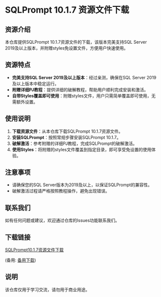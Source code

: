 # SQLPrompt 10.1.7 资源文件下载

## 资源介绍

本仓库提供SQLPrompt 10.1.7资源文件的下载，该版本完美支持SQL Server 2019及以上版本，并附赠styles免设置文件，方便用户快速使用。

## 资源特点

- **完美支持SQL Server 2019及以上版本**：经过亲测，确保在SQL Server 2019及以上版本中稳定运行。
- **附赠详细PJ教程**：提供详细的破解教程，帮助用户顺利完成安装和激活。
- **自带Styles覆盖即可使用**：附赠styles文件，用户只需简单覆盖即可使用，无需额外设置。

## 使用说明

1. **下载资源文件**：从本仓库下载SQLPrompt 10.1.7资源文件。
2. **安装SQLPrompt**：按照常规步骤安装SQLPrompt 10.1.7。
3. **破解激活**：参考附赠的详细PJ教程，完成SQLPrompt的破解激活。
4. **使用Styles**：将附赠的styles文件覆盖到指定目录，即可享受免设置的使用体验。

## 注意事项

- 请确保您的SQL Server版本为2019及以上，以保证SQLPrompt的兼容性。
- 破解激活过程请严格按照教程操作，避免出现错误。

## 联系我们

如有任何问题或建议，欢迎通过仓库的Issues功能联系我们。

## 下载链接
[SQLPrompt10.1.7资源文件下载](https://pan.quark.cn/s/44c58402b522) 

(备用: [备用下载](https://pan.baidu.com/s/1m28V60Z5ahzsNO23R9xymQ?pwd=1234))

## 说明

该仓库仅用于学习交流，请勿用于商业用途。
